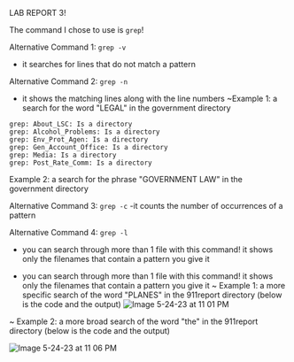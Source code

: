 LAB REPORT 3!

The command I chose to use is ```grep```! 

Alternative Command 1: ```grep -v```
- it searches for lines that do not match a pattern



Alternative Command 2: ```grep -n```
- it shows the matching lines along with the line numbers
~Example 1: a search for the word "LEGAL" in the government directory



```RyLees-MacBook-Pro:government ryleedavis$ grep -n "LEGAL" *
grep: About_LSC: Is a directory
grep: Alcohol_Problems: Is a directory
grep: Env_Prot_Agen: Is a directory
grep: Gen_Account_Office: Is a directory
grep: Media: Is a directory
grep: Post_Rate_Comm: Is a directory
```

Example 2: a search for the phrase "GOVERNMENT LAW" in the government directory


Alternative Command 3: ```grep -c```
-it counts the number of occurrences of a pattern

Alternative Command 4: ```grep -l```
- you can search through more than 1 file with this command! it shows only the filenames that contain a pattern you give it

- you can search through more than 1 file with this command! it shows only the filenames that contain a pattern you give it
~ Example 1: a more specific search of the word "PLANES" in the 911report directory
(below is the code and the output)
![Image 5-24-23 at 11 01 PM](https://github.com/oRyLee/Lab-Report-3/assets/130015533/5c03ddff-cbfe-40be-b410-da4a8bbe4d0c)


~ Example 2: a more broad search of the word "the" in the 911report directory
(below is the code and the output)


![Image 5-24-23 at 11 06 PM](https://github.com/oRyLee/Lab-Report-3/assets/130015533/4e030aec-1d00-4326-bfc7-6ef21a2bfcec)

